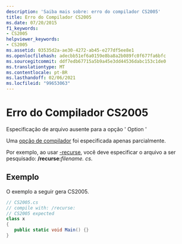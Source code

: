 ```yaml
---
description: 'Saiba mais sobre: erro do compilador CS2005'
title: Erro do Compilador CS2005
ms.date: 07/20/2015
f1_keywords:
- CS2005
helpviewer_keywords:
- CS2005
ms.assetid: 03535d2a-ae30-4272-ab45-e277df5ee8e1
ms.openlocfilehash: adecbb51ef6a0159e8ba8a2b089fc0f677fa6bfc
ms.sourcegitcommit: ddf7edb67715a5b9a45e3dd44536dabc153c1de0
ms.translationtype: MT
ms.contentlocale: pt-BR
ms.lasthandoff: 02/06/2021
ms.locfileid: "99653063"
---
```

# <a name="compiler-error-cs2005"></a>Erro do Compilador CS2005

Especificação de arquivo ausente para a opção ' Option '  
  
 Uma [opção de compilador](../language-reference/compiler-options/index.md) foi especificada apenas parcialmente.  
  
 Por exemplo, ao usar [-recurse](../language-reference/compiler-options/recurse-compiler-option.md), você deve especificar o arquivo a ser pesquisado: **/recurse:**_filename_*_. cs_*.  
  
## <a name="example"></a>Exemplo  

 O exemplo a seguir gera CS2005.  
  
```csharp  
// CS2005.cs  
// compile with: /recurse:  
// CS2005 expected  
class x  
{  
   public static void Main() {}  
}  
```

